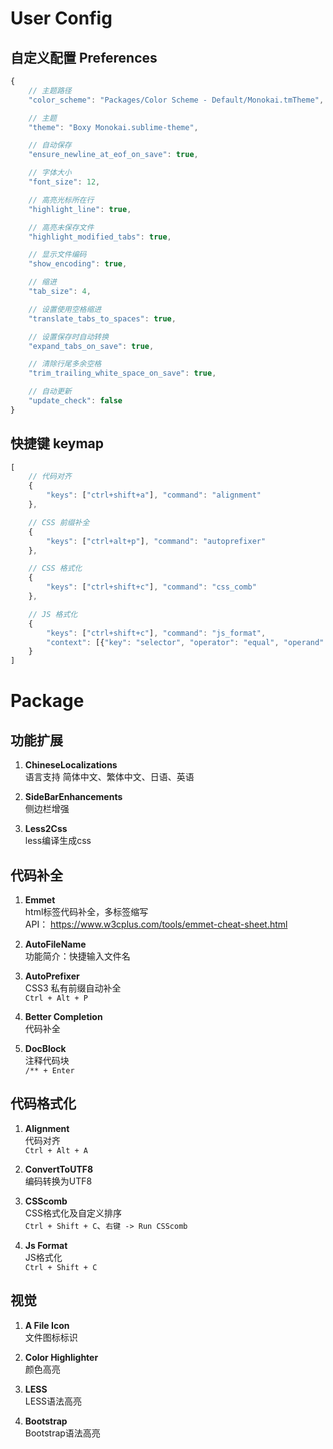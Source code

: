 User Config
=

## 自定义配置 Preferences


``` javascript
{
    // 主题路径
    "color_scheme": "Packages/Color Scheme - Default/Monokai.tmTheme",

    // 主题
    "theme": "Boxy Monokai.sublime-theme",

    // 自动保存
    "ensure_newline_at_eof_on_save": true,

    // 字体大小
    "font_size": 12,

    // 高亮光标所在行
    "highlight_line": true,

    // 高亮未保存文件
    "highlight_modified_tabs": true,

    // 显示文件编码
    "show_encoding": true,

    // 缩进
    "tab_size": 4,

    // 设置使用空格缩进
    "translate_tabs_to_spaces": true,

    // 设置保存时自动转换
    "expand_tabs_on_save": true,

    // 清除行尾多余空格
    "trim_trailing_white_space_on_save": true,

    // 自动更新
    "update_check": false
}

```

## 快捷键 keymap

``` javascript
[
    // 代码对齐
    {
        "keys": ["ctrl+shift+a"], "command": "alignment"
    },

    // CSS 前缀补全
    {
        "keys": ["ctrl+alt+p"], "command": "autoprefixer"
    },

    // CSS 格式化
    {
        "keys": ["ctrl+shift+c"], "command": "css_comb"
    },

    // JS 格式化
    {
        "keys": ["ctrl+shift+c"], "command": "js_format",
        "context": [{"key": "selector", "operator": "equal", "operand": "source.js,source.json"}]
    }
]
```

Package
=

## 功能扩展

1. **ChineseLocalizations**<br>
语言支持 简体中文、繁体中文、日语、英语

2. **SideBarEnhancements**<br>
侧边栏增强

3. **Less2Css**<br>
less编译生成css

## 代码补全

1. **Emmet**<br>
html标签代码补全，多标签缩写<br>
API： https://www.w3cplus.com/tools/emmet-cheat-sheet.html

2. **AutoFileName**<br>
    功能简介：快捷输入文件名

3. **AutoPrefixer**<br>
CSS3 私有前缀自动补全<br>
`Ctrl + Alt + P`

4. **Better Completion**<br>
代码补全

5. **DocBlock**<br>
注释代码块<br>
`/** + Enter`

## 代码格式化

1. **Alignment**<br>
代码对齐<br>
`Ctrl + Alt + A`

2. **ConvertToUTF8**<br>
编码转换为UTF8

3. **CSScomb**<br>
CSS格式化及自定义排序<br>
`Ctrl + Shift + C`、`右键 -> Run CSScomb`

4. **Js Format**<br>
JS格式化<br>
`Ctrl + Shift + C`

## 视觉

1. **A File Icon**<br>
文件图标标识

2. **Color Highlighter**<br>
颜色高亮

3. **LESS**<br>
LESS语法高亮

4. **Bootstrap**<br>
Bootstrap语法高亮
